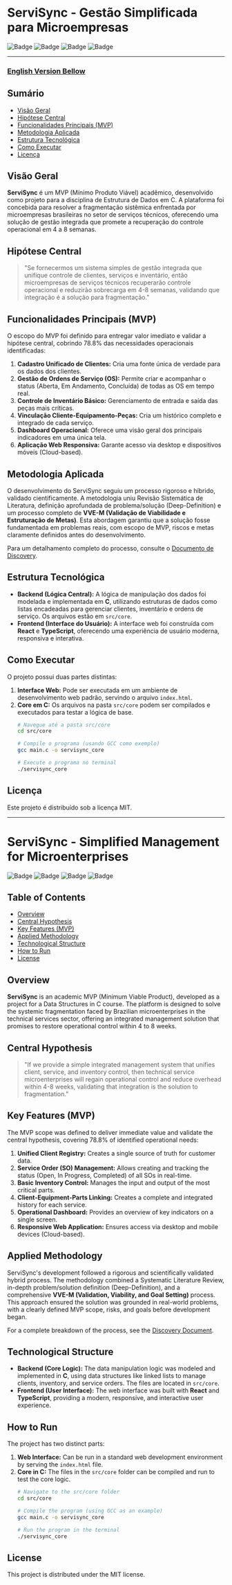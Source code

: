# ServiSync - Gestão Simplificada para Microempresas

![Badge](https://img-shields.io/badge/Projeto-Acad%C3%AAmico-blue)
![Badge](https://img-shields.io/badge/Linguagem-C-blue.svg)
![Badge](https://img-shields.io/badge/UI-React%20/%20TypeScript-cyan.svg)
![Badge](https://img-shields.io/badge/Status-MVP-green)

---

### **[English Version Bellow](#servisync---simplified-management-for-microenterprises)**

## Sumário

- [Visão Geral](#visão-geral)
- [Hipótese Central](#hipótese-central)
- [Funcionalidades Principais (MVP)](#funcionalidades-principais-mvp)
- [Metodologia Aplicada](#metodologia-aplicada)
- [Estrutura Tecnológica](#estrutura-tecnológica)
- [Como Executar](#como-executar)
- [Licença](#licença)

## Visão Geral

**ServiSync** é um MVP (Mínimo Produto Viável) acadêmico, desenvolvido como projeto para a disciplina de Estrutura de Dados em C. A plataforma foi concebida para resolver a fragmentação sistêmica enfrentada por microempresas brasileiras no setor de serviços técnicos, oferecendo uma solução de gestão integrada que promete a recuperação do controle operacional em 4 a 8 semanas.

## Hipótese Central

> "Se fornecermos um sistema simples de gestão integrada que unifique controle de clientes, serviços e inventário, então microempresas de serviços técnicos recuperarão controle operacional e reduzirão sobrecarga em 4-8 semanas, validando que integração é a solução para fragmentação."

## Funcionalidades Principais (MVP)

O escopo do MVP foi definido para entregar valor imediato e validar a hipótese central, cobrindo 78.8% das necessidades operacionais identificadas:

1.  **Cadastro Unificado de Clientes:** Cria uma fonte única de verdade para os dados dos clientes.
2.  **Gestão de Ordens de Serviço (OS):** Permite criar e acompanhar o status (Aberta, Em Andamento, Concluída) de todas as OS em tempo real.
3.  **Controle de Inventário Básico:** Gerenciamento de entrada e saída das peças mais críticas.
4.  **Vinculação Cliente-Equipamento-Peças:** Cria um histórico completo e integrado de cada serviço.
5.  **Dashboard Operacional:** Oferece uma visão geral dos principais indicadores em uma única tela.
6.  **Aplicação Web Responsiva:** Garante acesso via desktop e dispositivos móveis (Cloud-based).

## Metodologia Aplicada

O desenvolvimento do ServiSync seguiu um processo rigoroso e híbrido, validado cientificamente. A metodologia uniu Revisão Sistemática de Literatura, definição aprofundada de problema/solução (Deep-Definition) e um processo completo de **VVE-M (Validação de Viabilidade e Estruturação de Metas)**. Esta abordagem garantiu que a solução fosse fundamentada em problemas reais, com escopo de MVP, riscos e metas claramente definidos antes do desenvolvimento.

Para um detalhamento completo do processo, consulte o [Documento de Discovery](./docs/DISCOVERY.md).

## Estrutura Tecnológica

-   **Backend (Lógica Central):** A lógica de manipulação dos dados foi modelada e implementada em **C**, utilizando estruturas de dados como listas encadeadas para gerenciar clientes, inventário e ordens de serviço. Os arquivos estão em `src/core`.
-   **Frontend (Interface do Usuário):** A interface web foi construída com **React** e **TypeScript**, oferecendo uma experiência de usuário moderna, responsiva e interativa.

## Como Executar

O projeto possui duas partes distintas:

1.  **Interface Web:** Pode ser executada em um ambiente de desenvolvimento web padrão, servindo o arquivo `index.html`.
2.  **Core em C:** Os arquivos na pasta `src/core` podem ser compilados e executados para testar a lógica de base.
    ```bash
    # Navegue até a pasta src/core
    cd src/core

    # Compile o programa (usando GCC como exemplo)
    gcc main.c -o servisync_core

    # Execute o programa no terminal
    ./servisync_core
    ```

## Licença

Este projeto é distribuído sob a licença MIT.

---

# ServiSync - Simplified Management for Microenterprises

![Badge](https://img-shields.io/badge/Project-Academic-blue)
![Badge](https://img-shields.io/badge/Language-C-blue.svg)
![Badge](https://img-shields.io/badge/UI-React%20/%20TypeScript-cyan.svg)
![Badge](https://img-shields.io/badge/Status-MVP-green)

## Table of Contents

- [Overview](#overview)
- [Central Hypothesis](#central-hypothesis)
- [Key Features (MVP)](#key-features-mvp)
- [Applied Methodology](#applied-methodology)
- [Technological Structure](#technological-structure)
- [How to Run](#how-to-run)
- [License](#license)

## Overview

**ServiSync** is an academic MVP (Minimum Viable Product), developed as a project for a Data Structures in C course. The platform is designed to solve the systemic fragmentation faced by Brazilian microenterprises in the technical services sector, offering an integrated management solution that promises to restore operational control within 4 to 8 weeks.

## Central Hypothesis

> "If we provide a simple integrated management system that unifies client, service, and inventory control, then technical service microenterprises will regain operational control and reduce overhead within 4-8 weeks, validating that integration is the solution to fragmentation."

## Key Features (MVP)

The MVP scope was defined to deliver immediate value and validate the central hypothesis, covering 78.8% of identified operational needs:

1.  **Unified Client Registry:** Creates a single source of truth for customer data.
2.  **Service Order (SO) Management:** Allows creating and tracking the status (Open, In Progress, Completed) of all SOs in real-time.
3.  **Basic Inventory Control:** Manages the input and output of the most critical parts.
4.  **Client-Equipment-Parts Linking:** Creates a complete and integrated history for each service.
5.  **Operational Dashboard:** Provides an overview of key indicators on a single screen.
6.  **Responsive Web Application:** Ensures access via desktop and mobile devices (Cloud-based).

## Applied Methodology

ServiSync's development followed a rigorous and scientifically validated hybrid process. The methodology combined a Systematic Literature Review, in-depth problem/solution definition (Deep-Definition), and a comprehensive **VVE-M (Validation, Viability, and Goal Setting)** process. This approach ensured the solution was grounded in real-world problems, with a clearly defined MVP scope, risks, and goals before development began.

For a complete breakdown of the process, see the [Discovery Document](./docs/DISCOVERY.md).

## Technological Structure

-   **Backend (Core Logic):** The data manipulation logic was modeled and implemented in **C**, using data structures like linked lists to manage clients, inventory, and service orders. The files are located in `src/core`.
-   **Frontend (User Interface):** The web interface was built with **React** and **TypeScript**, providing a modern, responsive, and interactive user experience.

## How to Run

The project has two distinct parts:

1.  **Web Interface:** Can be run in a standard web development environment by serving the `index.html` file.
2.  **Core in C:** The files in the `src/core` folder can be compiled and run to test the core logic.
    ```bash
    # Navigate to the src/core folder
    cd src/core

    # Compile the program (using GCC as an example)
    gcc main.c -o servisync_core

    # Run the program in the terminal
    ./servisync_core
    ```

## License

This project is distributed under the MIT license.
